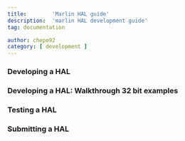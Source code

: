 ```yaml
---
title:        'Marlin HAL guide'
description:  'marlin HAL development guide'
tag: documentation

author: chepo92
category: [ development ]
---
```


<!-- ## The Layers of Marlin -->


### Developing a HAL


### Developing a HAL: Walkthrough 32 bit examples


### Testing a HAL


### Submitting a HAL
